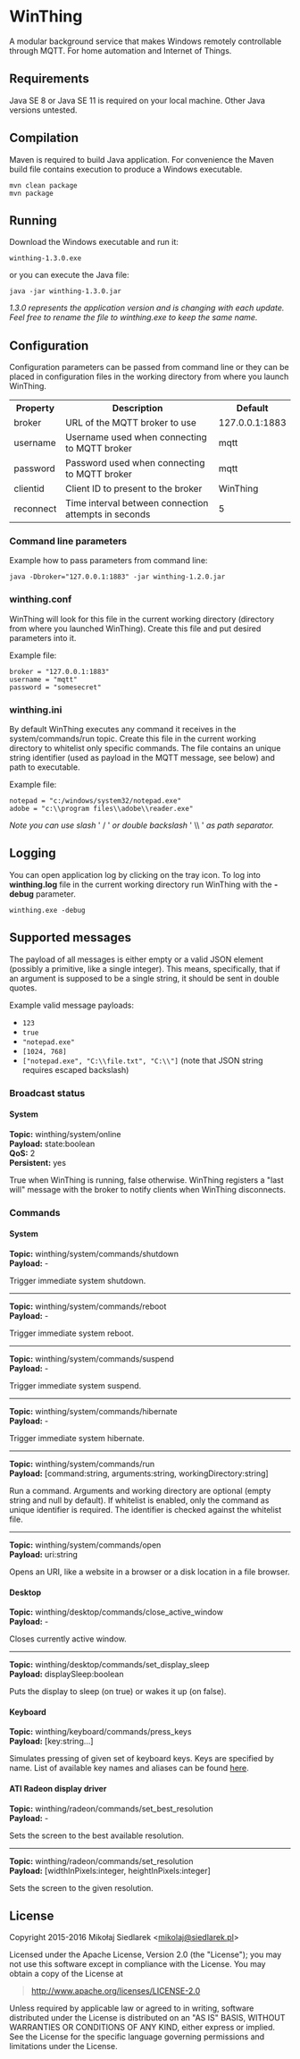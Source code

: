 # WinThing

A modular background service that makes Windows remotely controllable through MQTT. For home automation and Internet of Things.

## Requirements

Java SE 8 or Java SE 11 is required on your local machine. Other Java versions untested.<br>

## Compilation

Maven is required to build Java application. For convenience the Maven build file contains execution to produce a Windows executable.  

    mvn clean package
    mvn package

## Running

Download the Windows executable and run it: 

	winthing-1.3.0.exe
	
or you can execute the Java file:

    java -jar winthing-1.3.0.jar
    
*1.3.0 represents the application version and is changing with each update. Feel free to rename the file to winthing.exe to keep the same name.*

## Configuration

Configuration parameters can be passed from command line or they can be placed in configuration files in the working directory from where you launch WinThing.

<table>
<tr><th>Property</th><th>Description</th><th>Default</th>
<tr><td>broker</td><td>URL of the MQTT broker to use</td><td>127.0.0.1:1883</td></tr>
<tr><td>username</td><td>Username used when connecting to MQTT broker</td><td>mqtt</td></tr>
<tr><td>password</td><td>Password used when connecting to MQTT broker</td><td>mqtt</td></tr>
<tr><td>clientid</td><td>Client ID to present to the broker</td><td>WinThing</td></tr>
<tr><td>reconnect</td><td>Time interval between connection attempts in seconds</td><td>5</td></tr>
</table>

### Command line parameters

Example how to pass parameters from command line:

	java -Dbroker="127.0.0.1:1883" -jar winthing-1.2.0.jar

### winthing.conf

WinThing will look for this file in the current working directory (directory from where you launched WinThing). Create this file and put desired parameters into it.

Example file:

	broker = "127.0.0.1:1883"
	username = "mqtt"
	password = "somesecret"
	
### winthing.ini

By default WinThing executes any command it receives in the system/commands/run topic. Create this file in the current working directory to whitelist only specific commands. The file contains an unique string identifier (used as payload in the MQTT message, see below) and path to executable.

Example file:

	notepad = "c:/windows/system32/notepad.exe"
	adobe = "c:\\program files\\adobe\\reader.exe"
	
*Note you can use slash* ' / ' *or double backslash* ' \\\\ ' *as path separator.*
	
## Logging

You can open application log by clicking on the tray icon. To log into **winthing.log** file in the current working directory run WinThing with the **-debug** parameter.

	winthing.exe -debug

## Supported messages

The payload of all messages is either empty or a valid JSON element (possibly a primitive, like a single integer). This means, specifically, that if an argument is supposed to be a single string, it should be sent in double quotes.

Example valid message payloads:

* `123`
* `true`
* `"notepad.exe"`
* `[1024, 768]`
* `["notepad.exe", "C:\\file.txt", "C:\\"]` (note that JSON string requires escaped backslash)

### Broadcast status

#### System

**Topic:** winthing/system/online<br>
**Payload:** state:boolean<br>
**QoS:** 2<br>
 **Persistent:** yes<br>
 
True when WinThing is running, false otherwise. WinThing registers a "last will" message with the broker to notify clients when WinThing disconnects.

### Commands

#### System

**Topic:** winthing/system/commands/shutdown<br>
**Payload:** -

Trigger immediate system shutdown.

---

**Topic:** winthing/system/commands/reboot<br>
**Payload:** -

Trigger immediate system reboot.

---

**Topic:** winthing/system/commands/suspend<br>
**Payload:** -

Trigger immediate system suspend.

---

**Topic:** winthing/system/commands/hibernate<br> 
**Payload:** -

Trigger immediate system hibernate.

---

**Topic:** winthing/system/commands/run<br>
**Payload:** [command:string, arguments:string, workingDirectory:string]

Run a command. Arguments and working directory are optional (empty string and null by default). If whitelist is enabled, only the command as unique identifier is required. The identifier is checked against the whitelist file.

---

**Topic:** winthing/system/commands/open<br>
**Payload:** uri:string

Opens an URI, like a website in a browser or a disk location in a file browser.

#### Desktop

**Topic:** winthing/desktop/commands/close_active_window<br>
**Payload:** -

Closes currently active window.

---

**Topic:** winthing/desktop/commands/set_display_sleep<br>
**Payload:** displaySleep:boolean

Puts the display to sleep (on true) or wakes it up (on false).

#### Keyboard

**Topic:** winthing/keyboard/commands/press_keys<br>
**Payload:** [key:string...]

Simulates pressing of given set of keyboard keys. Keys are specified by name. List of available key names and aliases can be found [here](src/main/java/com/fatico/winthing/windows/input/KeyboardKey.java).

#### ATI Radeon display driver

**Topic:** winthing/radeon/commands/set_best_resolution<br>
**Payload:** -

Sets the screen to the best available resolution.

---

**Topic:** winthing/radeon/commands/set_resolution<br>
**Payload:** [widthInPixels:integer, heightInPixels:integer]

Sets the screen to the given resolution.

## License

Copyright 2015-2016 Mikołaj Siedlarek &lt;mikolaj@siedlarek.pl&gt;

Licensed under the Apache License, Version 2.0 (the "License");
you may not use this software except in compliance with the License.
You may obtain a copy of the License at

> http://www.apache.org/licenses/LICENSE-2.0

Unless required by applicable law or agreed to in writing, software
distributed under the License is distributed on an "AS IS" BASIS,
WITHOUT WARRANTIES OR CONDITIONS OF ANY KIND, either express or implied.
See the License for the specific language governing permissions and
limitations under the License.
